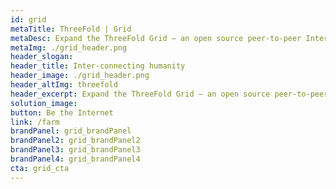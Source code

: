 ```yaml
---
id: grid
metaTitle: ThreeFold | Grid
metaDesc: Expand the ThreeFold Grid – an open source peer-to-peer Internet infrastructure powered by the ThreeFold Blockchain and owned by humanity.
metaImg: ./grid_header.png
header_slogan: 
header_title: Inter-connecting humanity
header_image: ./grid_header.png
header_altImg: threefold
header_excerpt: Expand the ThreeFold Grid – an open source peer-to-peer Internet infrastructure powered by the ThreeFold Blockchain and owned by humanity.
solution_image: 
button: Be the Internet 
link: /farm
brandPanel: grid_brandPanel
brandPanel2: grid_brandPanel2
brandPanel3: grid_brandPanel3
brandPanel4: grid_brandPanel4
cta: grid_cta
---
```

